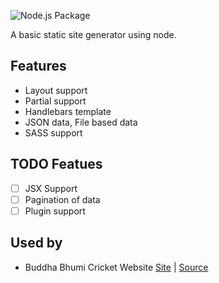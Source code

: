 ![Node.js Package](https://github.com/naabin/static-website-generator/workflows/Node.js%20Package/badge.svg)

A basic static site generator using node.
## Features
- Layout support
- Partial support
- Handlebars template
- JSON data, File based data
- SASS support

## TODO Featues
- [ ] JSX Support
- [ ] Pagination of data
- [ ] Plugin support

## Used by
- Buddha Bhumi Cricket Website [Site](https://github.com/naabin/static-website-generator) | [Source](https://www.buddhabhumicricket.com/)
